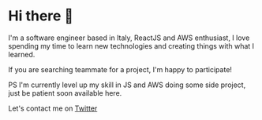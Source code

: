 # Hi there 👋

I'm a software engineer based in Italy, ReactJS and AWS enthusiast, I love spending my time to learn new technologies and creating things with what I learned.

If you are searching teammate for a project, I'm happy to participate!

PS I'm currently level up my skill in JS and AWS doing some side project, just be patient soon available here.

Let's contact me on [Twitter](https://twitter.com/ZhouJian26)

